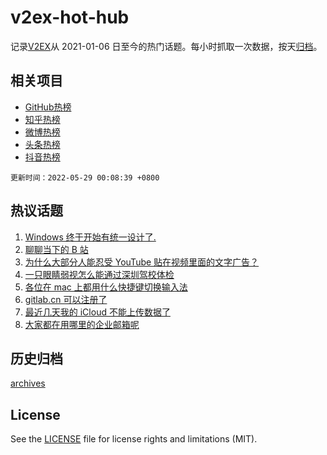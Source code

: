 # v2ex-hot-hub

 记录[V2EX](https://www.v2ex.com/)从 2021-01-06 日至今的热门话题。每小时抓取一次数据，按天[归档](archives)。
 
 ## 相关项目

- [GitHub热榜](https://github.com/snaildev/github-hot-hub)
- [知乎热榜](https://github.com/snaildev/zhihu-hot-hub)
- [微博热榜](https://github.com/snaildev/weibo-hot-hub)
- [头条热榜](https://github.com/snaildev/toutiao-hot-hub)
- [抖音热榜](https://github.com/snaildev/douyin-hot-hub)


 `更新时间：2022-05-29 00:08:39 +0800`

## 热议话题

1. [Windows 终于开始有统一设计了.](https://www.v2ex.com/t/855808)
1. [聊聊当下的 B 站](https://www.v2ex.com/t/855846)
1. [为什么大部分人能忍受 YouTube 贴在视频里面的文字广告？](https://www.v2ex.com/t/855789)
1. [一只眼睛弱视怎么能通过深圳驾校体检](https://www.v2ex.com/t/855788)
1. [各位在 mac 上都用什么快捷键切换输入法](https://www.v2ex.com/t/855779)
1. [gitlab.cn 可以注册了](https://www.v2ex.com/t/855804)
1. [最近几天我的 iCloud 不能上传数据了](https://www.v2ex.com/t/855822)
1. [大家都在用哪里的企业邮箱呢](https://www.v2ex.com/t/855852)

## 历史归档

[archives](archives)

## License

See the [LICENSE](LICENSE) file for license rights and limitations (MIT).
